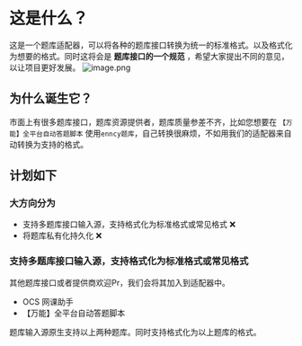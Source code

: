 # 这是什么？
这是一个题库适配器，可以将各种的题库接口转换为统一的标准格式。以及格式化为想要的格式。同时这将会是 **题库接口的一个规范** ，希望大家提出不同的意见，以让项目更好发展。
![image.png](https://img.cdn.apipost.cn/client/user/1010721/avatar/78805a221a988e79ef3f42d7c5bfd41865375d31e25d2.png "image.png")
## 为什么诞生它？
市面上有很多题库接口，题库资源提供者，题库质量参差不齐，比如您想要在 ```【万能】全平台自动答题脚本``` 使用```enncy题库```，自己转换很麻烦，不如用我们的适配器来自动转换为支持的格式。

## 计划如下
### 大方向分为
- 支持多题库接口输入源，支持格式化为标准格式或常见格式 ❌
- 将题库私有化持久化 ❌
### 支持多题库接口输入源，支持格式化为标准格式或常见格式
其他题库接口或者提供商欢迎Pr，我们会将其加入到适配器中。
- OCS 网课助手
- 【万能】全平台自动答题脚本

题库输入源原生支持以上两种题库。同时支持格式化为以上题库的格式。
